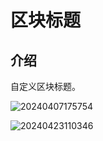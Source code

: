 # 区块标题

## 介绍

自定义区块标题。

![20240407175754](https://nocobase-docs.oss-cn-beijing.aliyuncs.com/20240407175754.png)

![20240423110346](https://nocobase-docs.oss-cn-beijing.aliyuncs.com/20240423110346.png)